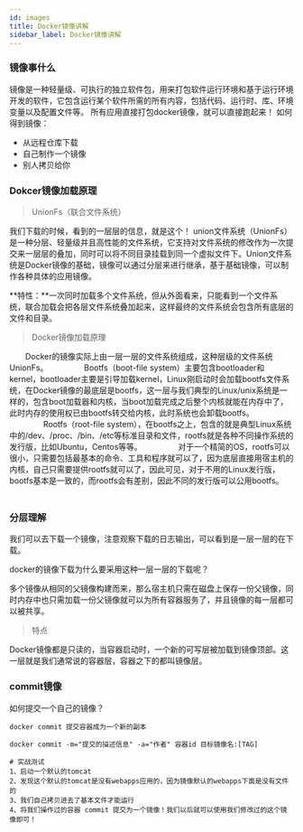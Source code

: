 ```yaml
---
id: images
title: Docker镜像讲解
sidebar_label: Docker镜像讲解
---
```


### 镜像事什么
镜像是一种轻量级、可执行的独立软件包，用来打包软件运行环境和基于运行环境开发的软件，它包含运行某个软件所需的所有内容，包括代码、运行时、库、环境变量以及配置文件等。
所有应用直接打包docker镜像，就可以直接跑起来！
如何得到镜像：
* 从远程仓库下载
* 自己制作一个镜像
* 别人拷贝给你

### Dokcer镜像加载原理
>UnionFs（联合文件系统）

我们下载的时候，看到的一层层的信息，就是这个！
union文件系统（UnionFs）是一种分层、轻量级并且高性能的文件系统，它支持对文件系统的修改作为一次提交来一层层的叠加，同时可以将不同目录挂载到同一个虚拟文件下。Union文件系统是Docker镜像的基础，镜像可以通过分层来进行继承，基于基础镜像，可以制作各种具体的应用镜像。

**特性：**一次同时加载多个文件系统，但从外面看来，只能看到一个文件系统，联合加载会把各层文件系统叠加起来，这样最终的文件系统会包含所有底层的文件和目录。

>Docker镜像加载原理

　　Docker的镜像实际上由一层一层的文件系统组成，这种层级的文件系统UnionFs。
　　
　　Bootfs（boot-file system）主要包含bootloader和kernel，bootloader主要是引导加载kernel，Linux刚启动时会加载bootfs文件系统，在Docker镜像的最底层是bootfs，这一层与我们典型的Linux/unix系统是一样的，包含boot加载器和内核，当boot加载完成之后整个内核就能在内存中了，此时内存的使用权已由bootfs转交给内核，此时系统也会卸载bootfs。
　　
　　Rootfs（root-file system），在bootfs之上，包含的就是典型Linux系统中的/dev、/proc、/bin、/etc等标准目录和文件，rootfs就是各种不同操作系统的发行版，比如Ubuntu，Centos等等。
　　
　　对于一个精简的OS，rootfs可以很小，只需要包括最基本的命令、工具和程序就可以了，因为底层直接用宿主机的内核，自己只需要提供rootfs就可以了，因此可见，对于不用的Linux发行版，bootfs基本是一致的，而rootfs会有差别，因此不同的发行版可以公用bootfs。
　　
### 分层理解
我们可以去下载一个镜像，注意观察下载的日志输出，可以看到是一层一层的在下载。

docker的镜像下载为什么要采用这种一层一层的下载呢？

多个镜像从相同的父镜像构建而来，那么宿主机只需在磁盘上保存一份父镜像，同时内存中也只需加载一份父镜像就可以为所有容器服务了，并且镜像的每一层都可以被共享。

>特点

Docker镜像都是只读的，当容器启动时，一个新的可写层被加载到镜像顶部。这一层就是我们通常说的容器层，容器之下的都叫镜像层。
　　
### commit镜像
如何提交一个自己的镜像？

```shell
docker commit 提交容器成为一个新的副本

docker commit -m="提交的描述信息" -a="作者" 容器id 目标镜像名:[TAG]

# 实战测试
1、启动一个默认的tomcat
2、发现这个默认的tomcat是没有webapps应用的，因为镜像默认的webapps下面是没有文件的
3、我们自己拷贝进去了基本文件才能运行
4、将我们操作过的容器 commit 提交为一个镜像！我们以后就可以使用我们修改过的这个镜像即可！
```

　　



